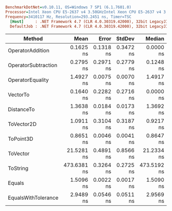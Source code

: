 ``` ini

BenchmarkDotNet=v0.10.11, OS=Windows 7 SP1 (6.1.7601.0)
Processor=Intel Xeon CPU E5-2637 v4 3.50GHzIntel Xeon CPU E5-2637 v4 3.50GHz, ProcessorCount=16
Frequency=3410117 Hz, Resolution=293.2451 ns, Timer=TSC
  [Host]     : .NET Framework 4.7 (CLR 4.0.30319.42000), 32bit LegacyJIT-v4.7.2117.0
  DefaultJob : .NET Framework 4.7 (CLR 4.0.30319.42000), 32bit LegacyJIT-v4.7.2117.0


```
|              Method |        Mean |     Error |    StdDev |      Median |  Gen 0 | Allocated |
|-------------------- |------------:|----------:|----------:|------------:|-------:|----------:|
|    OperatorAddition |   0.1625 ns | 0.1318 ns | 0.3472 ns |   0.0000 ns |      - |       0 B |
| OperatorSubtraction |   0.2795 ns | 0.2971 ns | 0.2779 ns |   0.1248 ns |      - |       0 B |
|    OperatorEquality |   1.4927 ns | 0.0075 ns | 0.0070 ns |   1.4917 ns |      - |       0 B |
|            VectorTo |   0.1640 ns | 0.2282 ns | 0.2716 ns |   0.0000 ns |      - |       0 B |
|          DistanceTo |   1.3638 ns | 0.0184 ns | 0.0173 ns |   1.3692 ns |      - |       0 B |
|          ToVector2D |   1.0911 ns | 0.3104 ns | 0.3187 ns |   0.9217 ns |      - |       0 B |
|           ToPoint3D |   0.8651 ns | 0.0046 ns | 0.0041 ns |   0.8647 ns |      - |       0 B |
|            ToVector |  21.5281 ns | 0.4891 ns | 0.8566 ns |  21.2334 ns | 0.0152 |      80 B |
|            ToString | 473.6381 ns | 0.3264 ns | 0.2725 ns | 473.5192 ns | 0.0110 |      60 B |
|              Equals |   1.5096 ns | 0.0022 ns | 0.0017 ns |   1.5090 ns |      - |       0 B |
| EqualsWithTolerance |   2.9489 ns | 0.0546 ns | 0.0511 ns |   2.9569 ns |      - |       0 B |
